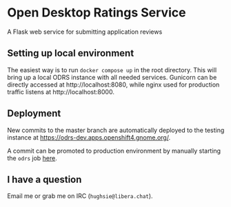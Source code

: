 # Open Desktop Ratings Service

A Flask web service for submitting application reviews

## Setting up local environment

The easiest way is to run `docker compose up` in the root directory. This will
bring up a local ODRS instance with all needed services. Gunicorn can be
directly accessed at http://localhost:8080, while nginx used for production
traffic listens at http://localhost:8000.

## Deployment

New commits to the master branch are automatically deployed to the testing
instance at https://odrs-dev.apps.openshift4.gnome.org/.

A commit can be promoted to production environment by manually starting the
`odrs` job [here](https://gitlab.gnome.org/Infrastructure/odrs-web/-/jobs).

## I have a question

Email me or grab me on IRC (`hughsie@libera.chat`).

